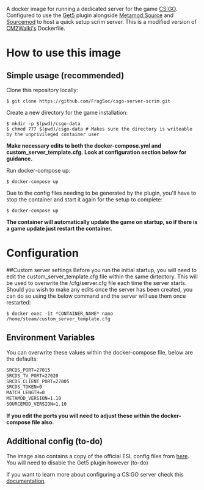 A docker image for running a dedicated server for the game [CS:GO](https://blog.counter-strike.net/). Configured to use the [Get5](https://github.com/splewis/get5/) plugin alongside [Metamod:Source](https://www.sourcemm.net/) and [Sourcemod](https://www.sourcemod.net/) to host a quick setup scrim server. This is a modified version of [CM2Walki's](https://github.com/CM2Walki/CSGO) Dockerfile.

# How to use this image

## Simple usage (recommended)

Clone this repository locally:<br/>

```console
$ git clone https://github.com/FragSoc/csgo-server-scrim.git
```

Create a new directory for the game installation:

```console
$ mkdir -p $(pwd)/csgo-data
$ chmod 777 $(pwd)/csgo-data # Makes sure the directory is writeable by the unprivileged container user
```

**Make necessary edits to both the docker-compose.yml and custom_server_template.cfg.**
**Look at configuration section below for guidance.**

Run docker-compose up:<br/>

```console
$ docker-compose up
```

Due to the config files needing to be generated by the plugin, you'll have to stop the container and start it again for the setup to complete:<br/>

```console
$ docker-compose up
```

**The container will automatically update the game on startup, so if there is a game update just restart the container.**

# Configuration

##Custom server settings
Before you run the initial startup, you will need to edit the custom_server_template.cfg file within the same dirtectory. This will be used to overwrite the /cfg/server.cfg file each time the server starts.
Should you wish to make any edits once the server has been created, you can do so using the below command and the server will use them once restarted:

```console
$ docker exec -it *CONTAINER_NAME* nano /home/steam/custom_server_template.cfg
```

## Environment Variables

You can overwrite these values within the docker-compose file, below are the defaults:

```dockerfile
SRCDS_PORT=27015
SRCDS_TV_PORT=27020
SRCDS_CLIENT_PORT=27005
SRCDS_TOKEN=0
MATCH_LENGTH=0
METAMOD_VERSION=1.10
SOURCEMOD_VERSION=1.10
```

**If you edit the ports you will need to adjust these within the docker-compose file also.**

## Additional config (to-do)

The image also contains a copy of the official ESL config files from [here](https://play.eslgaming.com/download/26251762/). You will need to disable the Get5 plugin however (to-do)

If you want to learn more about configuring a CS:GO server check this [documentation](https://developer.valvesoftware.com/wiki/Counter-Strike:_Global_Offensive_Dedicated_Servers#Advanced_Configuration).
